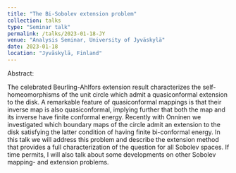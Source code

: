 ```yaml
---
title: "The Bi-Sobolev extension problem"
collection: talks
type: "Seminar talk"
permalink: /talks/2023-01-18-JY
venue: "Analysis Seminar, University of Jyväskylä"
date: 2023-01-18
location: "Jyväskylä, Finland"
---
```

Abstract:

The celebrated Beurling-Ahlfors extension result characterizes the self-homeomorphisms of the unit circle which admit a quasiconformal extension to the disk. A remarkable feature of quasiconformal mappings is that their inverse map is also quasiconformal, implying further that both the map and its inverse have finite conformal energy. Recently with Onninen we investigated which boundary maps of the circle admit an extension to the disk satisfying the latter condition of having finite bi-conformal energy. In this talk we will address this problem and describe the extension method that provides a full characterization of the question for all Sobolev spaces. If time permits, I will also talk about some developments on other Sobolev mapping- and extension problems.
